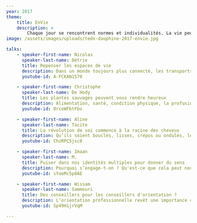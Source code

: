 ```yaml
---
year: 2017
theme:
    title: EnVie
    description: >
        Chaque jour se rencontrent normes et individualités. La vie peut nous avoir enseigné que la norme prime, mais l’envie accepte-t-elle de s’y plier ? Il y a autant de façons de vivre que d’envies qui s’expriment. Ces chemins de vie nous amènent à questionner les relations que nous entretenons avec nos pairs, les structures sociales ou notre environnement. Cette année, notre thème invite à célébrer la vie, sous ses différentes formes.
image: /assets/images/uploads/tedx-dauphine-2017-envie.jpg

talks:
    - speaker-first-name: Nicolas
      speaker-last-name: Détrie
      title: Repenser les espaces de vie
      description: Dans un monde toujours plus connecté, les transports se développent, les gens circulent de plus en plus vite. Ainsi, on assiste à une hyper-concentration des activités dans le centre-ville, tandis que de nombreux espaces restent vacants dans les autres quartiers qui deviennent seulement résidentiels. Dans un tel contexte, comment promouvoir le vivre-ensemble et l’écologie tout en favorisant la participation des habitants dans la vie de leur quartier ? Nicolas Détrie, spécialiste de l’urbanisme et co-fondateur de l’association Yes We Camp, est venu nous parler de ces enjeux.
      youtube-id: A-FCKAN1570

    - speaker-first-name: Christophe
      speaker-last-name: De Hody
      title: Les plantes sauvages peuvent vous rendre heureux
      description: Alimentation, santé, condition physique, la profusion des traitements et autres compléments envahit notre quotidien et nous écarte de la nature et de ses bienfaits. Nous perdons peu à peu notre autonomie et parfois notre goût pour la vie. Voilà pourtant des choses qu’une simple escapade dans la nature pourrait améliorer. À travers son site Le Chemin de la Nature, les ateliers qu’il anime et ses apparitions médiatiques, Christophe De Hody, naturopathe et herbaliste, poursuit la mission de faire découvrir la richesse et les bienfaits de la nature.
      youtube-id: 0rcoWFbtFbo

    - speaker-first-name: Aline
      speaker-last-name: Tacite
      title: La révolution de soi commence à la racine des cheveux
      description: Qu’ils soient bouclés, lisses, crépus ou ondulés, les cheveux font partie intégrante de notre identité. Pourtant, le cheveu peut aussi être une source de marginalisation. Le simple fait de porter un afro est souvent perçu comme un acte contestataire. Aline Tacite est la fondatrice de Boucles d'Ebène Studio, le premier salon français spécialisé dans le cheveu crépu, frisé et bouclé. Aline aide les individus à accepter et à magnifier leurs cheveux naturels.
      youtube-id: ChzRPC5jsc0

    - speaker-first-name: Imaan
      speaker-last-name: M.
      title: Puiser dans nos identités multiples pour donner du sens
      description: Pourquoi s’engage-t-on ? Qu'est-ce que cela peut nous apporter sur le plan humain ? À l’heure de la mondialisation et de l’hyper-connectivité, l’envie peut être forte de s’isoler et de laisser l’engagement aux autres, en pensant ne pas avoir prise sur le monde. À travers son talk, Imaan M. montre comment l’engagement permet de mettre du sens dans nos actes au quotidien et devenir un acteur du monde de demain.
      youtube-id: sYoeMc5p8AE

    - speaker-first-name: Wissam
      speaker-last-name: Sammouri
      title: Des conseillers pour les conseillers d'orientation ?
      description: L’orientation professionnelle revêt une importance cruciale pour l’avenir d’un jeune adulte. Mais comment conseiller quelqu’un sur un chemin qui lui correspond, en tenant compte de son parcours individuel et d’envies parfois incertaines ? Le Data Scientist Wissam Sammouri, co-fondateur de Pixis, enseignant à l’Université Paris Descartes et à l'ECE, partage avec nous sa vision de l’orientation. Il nous invite à penser la carrière professionnelle autrement, au travers de l'intelligence artificielle et du développement durable.
      youtube-id: Sp49HijrVqM

---
```


